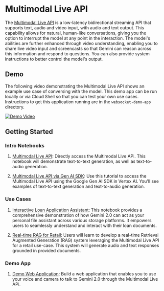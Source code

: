 # Multimodal Live API

The [Multimodal Live API](https://cloud.google.com/vertex-ai/generative-ai/docs/model-reference/multimodal-live) is a low-latency bidirectional streaming API that supports text, audio and video input, with audio and text output. This capability allows for natural, human-like conversations, giving you the option to interrupt the model at any point in the interaction. The model's abilities are further enhanced through video understanding, enabling you to share live video input and screencasts so that Gemini can reason across this information and respond to questions. You can also provide system instructions to better control the model's output.

## Demo

The following video demonstrating the Multimodal Live API shows an example use case of conversing with the model. This demo app can be run locally or via Cloud Shell so that you can test your own use cases. Instructions to get this application running are in the `websocket-demo-app` directory.

[![Demo Video](https://img.youtube.com/vi/_vc8sXog2ek/hqdefault.jpg)](https://www.youtube.com/watch?v=_vc8sXog2ek&t=1s)

## Getting Started

### Intro Notebooks

1. [Multimodal Live API](intro_multimodal_live_api.ipynb): Directly access the Multimodal Live API. This notebook will demonstrate text-to-text generation, as well as text-to-audio generation.

2. [Multimodal Live API via Gen AI SDK](intro_multimodal_live_api_genai_sdk.ipynb): Use this tutorial to access the Multimodal Live API using the Google Gen AI SDK in Vertex AI. You'll see examples of text-to-text generation and text-to-audio generation.

### Use Cases

1. [Interactive Loan Application Assistant](real_time_rag_bank_loans_gemini_2_0.ipynb): This notebook provides a comprehensive demonstration of how Gemini 2.0 can act as your personal file assistant across various storage platforms. It empowers users to seamlessly understand and interact with their loan documents.

2. [Real-time RAG for Retail](real_time_rag_retail_gemini_2_0.ipynb): Users will learn to develop a real-time Retrieval Augmented Generation (RAG) system leveraging the Multimodal Live API for a retail use-case. This system will generate audio and text responses grounded in provided documents.

### Demo App

1. [Demo Web Application](websocket-demo-app/README.md): Build a web application that enables you to use your voice and camera to talk to Gemini 2.0 through the Multimodal Live API.
